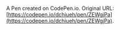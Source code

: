 # 

A Pen created on CodePen.io. Original URL: [https://codepen.io/dchiueh/pen/ZEWgjPa](https://codepen.io/dchiueh/pen/ZEWgjPa).


